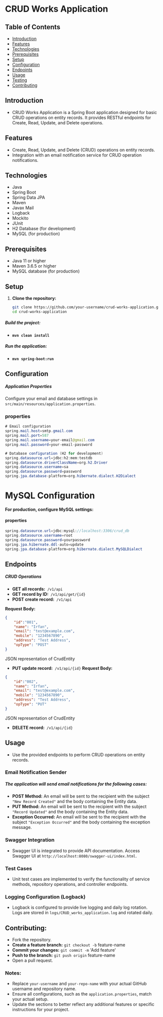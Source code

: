 # CRUD Works Application

## Table of Contents
- [Introduction](#introduction)
- [Features](#features)
- [Technologies](#technologies)
- [Prerequisites](#prerequisites)
- [Setup](#setup)
- [Configuration](#configuration)
- [Endpoints](#endpoints)
- [Usage](#usage)
- [Testing](#testing)
- [Contributing](#contributing)

## Introduction

- CRUD Works Application is a Spring Boot application designed for basic CRUD operations on entity records. It provides RESTful endpoints for Create, Read, Update, and Delete operations.

## Features

- Create, Read, Update, and Delete (CRUD) operations on entity records.
- Integration with an email notification service for CRUD operation notifications.

## Technologies

- Java
- Spring Boot
- Spring Data JPA
- Maven
- Javax Mail
- Logback
- Mockito
- JUnit
- H2 Database (for development)
- MySQL (for production)

## Prerequisites

- Java 11 or higher
- Maven 3.6.5 or higher
- MySQL database (for production)

## Setup

1. **Clone the repository:**

   ```bash
   git clone https://github.com/your-username/crud-works-application.git
   cd crud-works-application
##### Build the project:

* __`mvn clean install`__
##### Run the application:

* __`mvn spring-boot:run`__
## Configuration
##### Application Properties
Configure your email and database settings in `src/main/resources/application.properties`.

### properties
```java
# Email configuration
spring.mail.host=smtp.gmail.com
spring.mail.port=587
spring.mail.username=your-email@gmail.com
spring.mail.password=your-email-password

# Database configuration (H2 for development)
spring.datasource.url=jdbc:h2:mem:testdb
spring.datasource.driverClassName=org.h2.Driver
spring.datasource.username=sa
spring.datasource.password=password
spring.jpa.database-platform=org.hibernate.dialect.H2Dialect
```
# MySQL Configuration
#### For production, configure MySQL settings:

#### properties

```java
spring.datasource.url=jdbc:mysql://localhost:3306/crud_db
spring.datasource.username=root
spring.datasource.password=yourpassword
spring.jpa.hibernate.ddl-auto=update
spring.jpa.database-platform=org.hibernate.dialect.MySQLDialect
```
## Endpoints
##### CRUD Operations

* **GET all records:**` /v1/api`
* **GET record by ID:**` /v1/api/get/{id}`
* **POST create record:**` /v1/api`

****Request Body:****
~~~json
{
    "id":"001",
    "name": "Irfan",
    "email": "test@example.com",
    "mobile": "1234567890",
    "address": "Test Address",
    "opType": "POST"
}
~~~
JSON representation of CrudEntity
* **PUT update record:**` /v1/api/{id}`
****Request Body:****
~~~json
{
    "id":"002",
    "name": "Irfan",
    "email": "test@example.com",
    "mobile": "1234567890",
    "address": "Test Address",
    "opType": "PUT"
}
~~~
JSON representation of CrudEntity
* **DELETE record:**` /v1/api/{id}`
## Usage
- Use the provided endpoints to perform CRUD operations on entity records.
### Email Notification Sender

##### The application will send email notifications for the following cases:

- **POST Method:** An email will be sent to the recipient with the subject `"New Record Created"` and the body containing the Entity data.
- **PUT Method:** An email will be sent to the recipient with the subject `"Record Updated"` and the body containing the Entity data.
- **Exception Occurred:** An email will be sent to the recipient with the subject `"Exception Occurred"` and the body containing the exception message.

### Swagger Integration
- Swagger UI is integrated to provide API documentation. Access Swagger UI at `http://localhost:8080/swagger-ui/index.html`.

### Test Cases
- Unit test cases are implemented to verify the functionality of service methods, repository operations, and controller endpoints.

### Logging Configuration (Logback)
- Logback is configured to provide live logging and daily log rotation. Logs are stored in `logs/CRUD_works_application.log` and rotated daily.
## Contributing:
- Fork the repository.
- **Create a feature branch:** `git checkout -b` feature-name
- **Commit your changes:** `git commit -m` 'Add feature'
- **Push to the branch:** `git push origin` feature-name
- Open a pull request.

### Notes:
- Replace `your-username` and `your-repo-name` with your actual GitHub username and repository name.
- Ensure all configurations, such as the `application.properties`, match your actual setup.
- Update the sections to better reflect any additional features or specific instructions for your project.